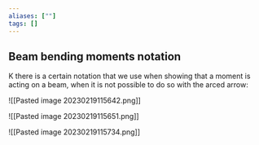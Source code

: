 ```yaml
---
aliases: [""]
tags: []
---
```


## Beam bending moments notation

K there is a certain notation that we use when showing that a moment is acting on a beam, when it is not possible to do so with the arced arrow:


![[Pasted image 20230219115642.png]]

![[Pasted image 20230219115651.png]]

![[Pasted image 20230219115734.png]]


